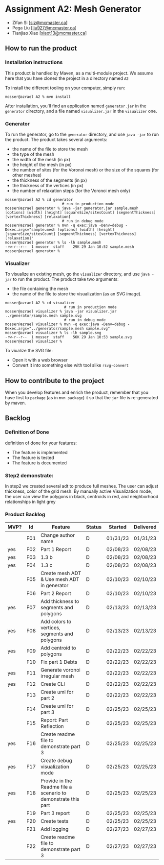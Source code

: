 # Assignment A2: Mesh Generator

- Zifan Si [siz@mcmaster.ca]
- Pega Liu [liu927@mcmaster.ca]
- Tianjiao Xiao [xiaot13@mcmaster.ca]

## How to run the product

### Installation instructions

This product is handled by Maven, as a multi-module project. We assume here that you have cloned the project in a
directory named `A2`

To install the different tooling on your computer, simply run:

```
mosser@azrael A2 % mvn install
```

After installation, you'll find an application named `generator.jar` in the `generator` directory, and a file
named `visualizer.jar` in the `visualizer` one.

### Generator

To run the generator, go to the `generator` directory, and use `java -jar` to run the product. The product takes several
arguments:

- the name of the file to store the mesh
- the type of the mesh
- the width of the mesh (in px)
- the height of the mesh (in px)
- the number of sites (for the Voronoi mesh) or the size of the squares (for other meshes)
- the thickness of the segments (in px)
- the thickness of the vertices (in px)
- the number of relaxation steps (for the Voronoi mesh only)

```
mosser@azrael A2 % cd generator 
                          # run in production mode
mosser@azrael generator % java -jar generator.jar sample.mesh [options] [width] [height] [squareSize/sitesCount] [segmentThickness] [vertexThickness] [relaxation]
                          # run in debug mode 
mosser@azrael generator % mvn -q exec:java -Denv=debug -Dexec.args="sample.mesh [options] [width] [height] [squareSize/sitesCount] [segmentThickness] [vertexThickness] [relaxation]"
mosser@azrael generator % ls -lh sample.mesh
-rw-r--r--  1 mosser  staff    29K 29 Jan 10:52 sample.mesh
mosser@azrael generator % 
```

### Visualizer

To visualize an existing mesh, go the `visualizer` directory, and use `java -jar` to run the product. The product take
two arguments:

- the file containing the mesh
- the name of the file to store the visualization (as an SVG image).

```
mosser@azrael A2 % cd visualizer 
                           # run in production mode
mosser@azrael visualizer % java -jar visualizer.jar ../generator/sample.mesh sample.svg
                           # run in debug mode
mosser@azrael visualizer % mvn -q exec:java -Denv=debug -Dexec.args="../generator/sample.mesh sample.svg"
mosser@azrael visualizer % ls -lh sample.svg
-rw-r--r--  1 mosser  staff    56K 29 Jan 10:53 sample.svg
mosser@azrael visualizer %
```

To viualize the SVG file:

- Open it with a web browser
- Convert it into something else with tool slike `rsvg-convert`

## How to contribute to the project

When you develop features and enrich the product, remember that you have first to `package` (as in `mvn package`) it so
that the `jar` file is re-generated by maven.

## Backlog
### Definition of Done

definition of done for your features:

- The feature is implemented
- The feature is tested
- The feature is documented

### Step2 demonstrate:
In step2 we created several adt to produce full meshes. The user can adjust thickness, color of the grid mesh. By manually active Visualization mode, the user can view the polygons in black, centroids in red, and neighborhood relationships in light grey

### Product Backlog
| MVP? | Id  | Feature                                                        | Status | Started  | Delivered |
|------|-----|----------------------------------------------------------------|--------|----------|-----------|
|      | F01 | Change author name                                             | D      | 01/31/23 | 01/31/23  |
| yes  | F02 | Part 1 Report                                                  | D      | 02/08/23 | 02/08/23  |
| yes  | F03 | 1.3 b                                                          | D      | 02/08/23 | 02/08/23  |
| yes  | F04 | 1.3 c                                                          | D      | 02/08/23 | 02/08/23  |
|      | F05 | Create mesh ADT & Use mesh ADT in generator                    | D      | 02/10/23 | 02/10/23  |
|      | F06 | Part 2 Report                                                  | D      | 02/10/23 | 02/10/23  |
| yes  | F07 | Add thickness to segments and polygons                         | D      | 02/13/23 | 02/13/23  |
| yes  | F08 | Add colors to vertices, segments and polygons                  | D      | 02/13/23 | 02/13/23  |
| yes  | F09 | Add centroid to polygons                                       | D      | 02/22/23 | 02/22/23  |
|      | F10 | Fix part 1 Debts                                               | D      | 02/22/23 | 02/22/23  |
| yes  | F11 | Generate voronoi irregular mesh                                | D      | 02/22/23 | 02/22/23  |
| yes  | F12 | Create CLI                                                     | D      | 02/22/23 | 02/22/23  |
|      | F13 | Create uml for part 2                                          | D      | 02/22/23 | 02/22/23  |
|      | F14 | Create uml for part 3                                          | D      | 02/25/23 | 02/25/23  |
|      | F15 | Report: Part Reflection                                        | D      | 02/25/23 | 02/25/23  |
| yes  | F16 | Create readme file to demonstrate part 3                       | D      | 02/25/23 | 02/25/23  |
| yes  | F17 | Create debug visualization mode                                | D      | 02/25/23 | 02/25/23  |
| yes  | F18 | Provide in the Readme file a scenario to demonstrate this part | D      | 02/25/23 | 02/25/23  |
|      | F19 | Part 3 report                                                  | D      | 02/25/23 | 02/25/23  |
| yes  | F20 | Create tests                                                   | D      | 02/25/23 | 02/25/23  |
|      | F21 | Add logging                                                    | D      | 02/27/23 | 02/27/23  |
|      | F22 | Create readme file to demonstrate part 3                       | D      | 02/27/23 | 02/27/23  |


